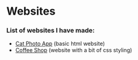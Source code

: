 # Websites
<h3>List of websites I have made:</h3>
<ul>
  <li><a href="https://github.com/mark-delchev/Websites/tree/main/Cat_Photo_App">Cat Photo App</a> (basic html website)</li>
  <li><a href="https://github.com/mark-delchev/Websites/tree/main/Coffee_Shop">Coffee Shop</a> (website with a bit of css styling)</li>
